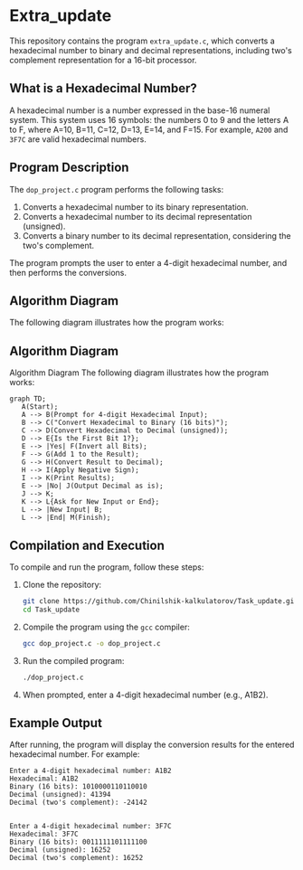 # Extra_update

This repository contains the program `extra_update.c`, which converts a hexadecimal number to binary and decimal representations, including two's complement representation for a 16-bit processor.

## What is a Hexadecimal Number?

A hexadecimal number is a number expressed in the base-16 numeral system. This system uses 16 symbols: the numbers 0 to 9 and the letters A to F, where A=10, B=11, C=12, D=13, E=14, and F=15. For example, `A200` and `3F7C` are valid hexadecimal numbers.

## Program Description

The `dop_project.c` program performs the following tasks:

1. Converts a hexadecimal number to its binary representation.
2. Converts a hexadecimal number to its decimal representation (unsigned).
3. Converts a binary number to its decimal representation, considering the two's complement.

The program prompts the user to enter a 4-digit hexadecimal number, and then performs the conversions.

## Algorithm Diagram

The following diagram illustrates how the program works:

## Algorithm Diagram

Algorithm Diagram
The following diagram illustrates how the program works:
```mermaid
graph TD;
   A(Start);
   A --> B(Prompt for 4-digit Hexadecimal Input);
   B --> C("Convert Hexadecimal to Binary (16 bits)");
   C --> D(Convert Hexadecimal to Decimal (unsigned));
   D --> E{Is the First Bit 1?};
   E --> |Yes| F(Invert all Bits);
   F --> G(Add 1 to the Result);
   G --> H(Convert Result to Decimal);
   H --> I(Apply Negative Sign);
   I --> K(Print Results);
   E --> |No| J(Output Decimal as is);
   J --> K;
   K --> L{Ask for New Input or End};
   L --> |New Input| B;
   L --> |End| M(Finish);
```

## Compilation and Execution

To compile and run the program, follow these steps:

1. Clone the repository:
    ```bash
    git clone https://github.com/Chinilshik-kalkulatorov/Task_update.git
    cd Task_update
    ```

2. Compile the program using the `gcc` compiler:
    ```bash
    gcc dop_project.c -o dop_project.c
    ```

3. Run the compiled program:
    ```bash
    ./dop_project.c
    ```

4. When prompted, enter a 4-digit hexadecimal number (e.g., A1B2).

## Example Output

After running, the program will display the conversion results for the entered hexadecimal number. For example:

```plaintext
Enter a 4-digit hexadecimal number: A1B2
Hexadecimal: A1B2
Binary (16 bits): 1010000110110010
Decimal (unsigned): 41394
Decimal (two's complement): -24142
```
```plaintext

Enter a 4-digit hexadecimal number: 3F7C
Hexadecimal: 3F7C
Binary (16 bits): 0011111101111100
Decimal (unsigned): 16252
Decimal (two's complement): 16252

